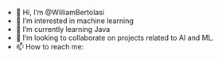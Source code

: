 - 👋 Hi, I’m @WilliamBertolasi
- 👀 I’m interested in machine learning
- 🌱 I’m currently learning Java
- 💞️ I’m looking to collaborate on projects related to AI and ML.
- 📫 How to reach me: 

<!---
WilliamBertolasi/WilliamBertolasi is a ✨ special ✨ repository because its `README.md` (this file) appears on your GitHub profile.
You can click the Preview link to take a look at your changes.
--->
